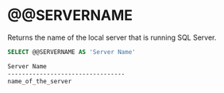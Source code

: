 # @@SERVERNAME
Returns the name of the local server that is running SQL Server.

```sql
SELECT @@SERVERNAME AS 'Server Name'
```

```bash
Server Name  
---------------------------------  
name_of_the_server
```